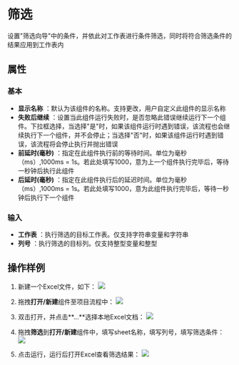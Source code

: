 # 筛选

设置&quot;筛选向导&quot;中的条件，并依此对工作表进行条件筛选，同时将符合筛选条件的结果应用到工作表内

## 属性

### 基本
- **显示名称** ：默认为该组件的名称。支持更改，用户自定义此组件的显示名称
- **失败后继续** ：设置当此组件运行失败时，是否忽略此错误继续运行下一个组件。下拉框选择，当选择"是"时，如果该组件运行时遇到错误，该流程也会继续执行下一个组件，并不会停止；当选择"否"时，如果该组件运行时遇到错误，该流程将会停止执行并抛出错误
- **前延时(毫秒)** ：指定在此组件执行前的等待时间。单位为毫秒（ms）,1000ms = 1s。若此处填写1000，意为上一个组件执行完毕后，等待一秒钟后执行此组件
- **后延时(毫秒)** ：指定在此组件执行后的延迟时间。单位为毫秒（ms）,1000ms = 1s。若此处填写1000，意为此组件执行完毕后，等待一秒钟后执行下一个组件


### 输入

- **工作表** ：执行筛选的目标工作表。仅支持字符串变量和字符串
- **列号** ：执行筛选的目标列。仅支持整型变量和整型

## 操作样例
1. 新建一个Excel文件，如下：
![](https://docimages.blob.core.chinacloudapi.cn/images/Activities/Filter1.png)

2. 拖拽**打开/新建**组件至项目流程中：
![](https://docimages.blob.core.chinacloudapi.cn/images/Activities/OpenExcel1.png)

3. 双击打开，并点击**...**选择本地Excel文档：
![](https://docimages.blob.core.chinacloudapi.cn/images/Activities/OpenExcel2.png)

4. 拖拽**筛选**到**打开/新建**组件中，填写sheet名称，填写列号，填写筛选条件：
![](https://docimages.blob.core.chinacloudapi.cn/images/Activities/Filter2.png)

5. 点击运行，运行后打开Excel查看筛选结果：
![](https://docimages.blob.core.chinacloudapi.cn/images/Activities/Filter3.png)